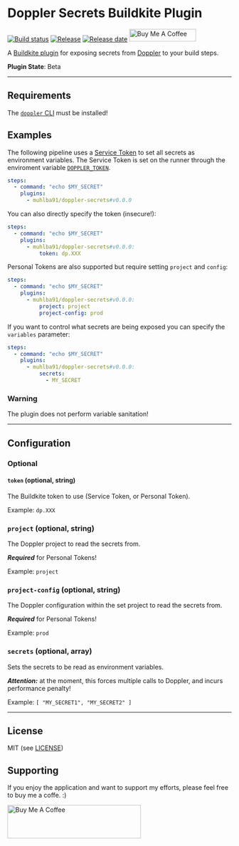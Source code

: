 # Doppler Secrets Buildkite Plugin

[![Build status](https://img.shields.io/github/actions/workflow/status/muhlba91/doppler-secrets-buildkite-plugin/pipeline?style=for-the-badge)](https://github.com/muhlba91/doppler-secrets-buildkite-plugin/actions/workflows/pipeline.yml)
[![Release](https://img.shields.io/github/v/release/muhlba91/doppler-secrets-buildkite-plugin?sort=semver&style=for-the-badge)](https://github.com/muhlba91/doppler-secrets-buildkite-plugin/releases)
[![Release date](https://img.shields.io/github/release-date/muhlba91/doppler-secrets-buildkite-plugin?style=for-the-badge)](https://github.com/muhlba91/doppler-secrets-buildkite-plugin/releases)
<a href="https://www.buymeacoffee.com/muhlba91" target="_blank"><img src="https://cdn.buymeacoffee.com/buttons/default-orange.png" alt="Buy Me A Coffee" height="28" width="150"></a>

A [Buildkite plugin](https://buildkite.com/docs/agent/v3/plugins) for exposing secrets from [Doppler](http://doppler.com) to your build steps.

**Plugin State**: Beta

---

## Requirements

The [`doppler` CLI](https://docs.doppler.com/docs/cli#installation) must be installed!

## Examples

The following pipeline uses a [Service Token](https://docs.doppler.com/docs/service-tokens) to set all secrets as environment variables.
The Service Token is set on the runner through the enviroment variable [`DOPPLER_TOKEN`](https://docs.doppler.com/docs/service-tokens#option-2-the-doppler_token-environment-variable).

```yml
steps:
  - command: "echo $MY_SECRET"
    plugins:
      - muhlba91/doppler-secrets#v0.0.0
```

You can also directly specify the token (insecure!):

```yml
steps:
  - command: "echo $MY_SECRET"
    plugins:
      - muhlba91/doppler-secrets#v0.0.0:
          token: dp.XXX
```

Personal Tokens are also supported but require setting `project` and `config`:

```yaml
steps:
  - command: "echo $MY_SECRET"
    plugins:
      - muhlba91/doppler-secrets#v0.0.0:
          project: project
          project-config: prod
```

If you want to control what secrets are being exposed you can specify the `variables` parameter:

```yml
steps:
  - command: "echo $MY_SECRET"
    plugins:
      - muhlba91/doppler-secrets#v0.0.0:
          secrets:
            - MY_SECRET
```

### Warning

The plugin does not perform variable sanitation!

---

## Configuration

### Optional

#### `token` (optional, string)

The Buildkite token to use (Service Token, or Personal Token).

Example: `dp.XXX`

### `project` (optional, string)

The Doppler project to read the secrets from.

***Required*** for Personal Tokens!

Example: `project`

### `project-config` (optional, string)

The Doppler configuration within the set project to read the secrets from.

***Required*** for Personal Tokens!

Example: `prod`

### `secrets` (optional, array)

Sets the secrets to be read as environment variables.

***Attention:*** at the moment, this forces multiple calls to Doppler, and incurs performance penalty!

Example: `[ "MY_SECRET1", "MY_SECRET2" ]`

---

## License

MIT (see [LICENSE](LICENSE.md))

## Supporting

If you enjoy the application and want to support my efforts, please feel free to buy me a coffe. :)

<a href="https://www.buymeacoffee.com/muhlba91" target="_blank"><img src="https://cdn.buymeacoffee.com/buttons/default-orange.png" alt="Buy Me A Coffee" height="75" width="300"></a>
